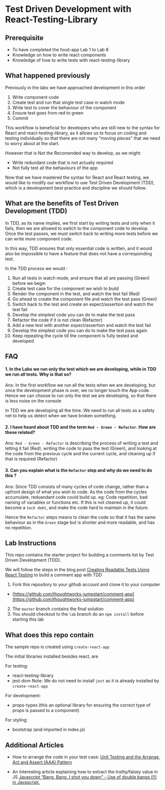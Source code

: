 # Test Driven Development with React-Testing-Library

## Prerequisite

- To have completed the food-app Lab 1 to Lab 8
- Knowledge on how to write react components
- Knowledge of how to write tests with react-testing-library

## What happened previously

Previously in the labs we have approached development in this order

1. Write component code
2. Create test and run that single test case in watch mode
3. Write test to cover the behaviour of the component
4. Ensure test goes from red to green
5. Commit

This workflow is beneficial for developers who are still new to the syntax for React and react-testing-library, as it allows us to focus on coding and testing individually so that there are not many "moving pieces" that we need to worry about at the start.

However that is Not the Recomended way to develop, as we might:

- Write redundant code that is not actually required
- Not fully test all the behaviours of the app

Now that we have mastered the syntax for React and React testing, we would like to modify our workflow to use Test Driven Development (TDD), which is a development best practice and discipline we should follow.

## What are the benefits of Test Driven Development (TDD)

In TDD, as its name implies, we first start by writing tests and only when it fails, then we are allowed to switch to the component code to develop. Once the test passes, we must switch back to writing more tests before we can write more component code.

In this way, TDD ensures that only essential code is written, and it would also be impossible to have a feature that does not have a corresponding test.

In the TDD process we would :

1. Run all tests in watch mode, and ensure that all are passing (Green) before we begin
2. Create test case for the component we wish to build
3. Render the component in the test, and watch the test fail (Red)
4. Go ahead to create the component file and watch the test pass (Green)
5. Switch back to the test and create an expect/assertion and watch the test fail
6. Develop the simplest code you can do to make the test pass
7. Refactor the code if it is not clean (Refactor)
8. Add a new test with another expect/assertion and watch the test fail
9. Develop the simplest code you can do to make the test pass again
10. Keep repeating the cycle till the component is fully tested and developed

## FAQ

#### 1. In the Labs we run only the test which we are developing, while in TDD we run all tests. Why is that so?

Ans:
In the first workflow we run all the tests when we are developing, but once the development phase is over, we no longer touch the App code. Hence we can choose to run only the test we are developing, so that there is less noise on the console

In TDD we are developing all the time. We need to run all tests as a safety net to help us detect when we have broken something.

#### 2. I have heard about TDD and the term `Red - Green - Refactor`. How are these related?

Ans: `Red - Green - Refactor` is describing the process of writing a test and letting it fail (Red), writing the code to pass the test (Green), and looking at the code from the previous cycle and the current cycle, and cleaning up if that is required (Refactor)

#### 3. Can you explain what is the `Refactor` step and why do we need to do this ?

Ans: Since TDD consists of many cycles of code change, rather than a upfront design of what you wish to code. As the code from the cycles accumulate, reduandant code could build up. eg: Code repetition, bad naming of variables or functions etc. If this is not cleaned up, it could become a `tech debt`, and make the code hard to maintain in the future.

Hence the `Refactor` steps means to clean the code so that it has the same behaviour as in the `Green` stage but is shorter and more readable, and has no repetition.

## Lab Instructions

This repo contains the starter project for building a comments list by Test Driven Development (TDD).

We will follow the steps in the blog post [Creating Readable Tests Using React Testing](https://medium.com/flatiron-labs/creating-readable-tests-using-react-testing-library-2bd03c49c284) to build a comment app with TDD

1. Fork this repository to your github account and clone it to your computer
- [https://github.com/thoughtworks-jumpstart/comment-app](https://github.com/thoughtworks-jumpstart/comment-app)

2. The `master` branch contains the final solution
3. You should checkout to the `lab` branch do an `npm install` before starting this lab

## What does this repo contain

The sample repo is created using `create-react-app`

The initial libraries installed besides react, are

For testing:

- react-testing-library
- jest-dom
  Note: We do not need to install `jest` as it is already installed by `create-react-app`

For development:

- props-types (this an optional library for ensuring the correct type of props is passed to a component)

For styling:

- bootstrap (and imported in index.js)

## Additional Articles

- How to arrange the code in your test case: [Unit Testing and the Arrange, Act and Assert (AAA) Pattern](https://medium.com/@pjbgf/title-testing-code-ocd-and-the-aaa-pattern-df453975ab80)

- An interesting article explaining how to extract the truthy/falsey value in JS  [Javascript “Bang, Bang. I shot you down” - Use of double bangs (!!) in Javascript.](https://medium.com/@pddivine/javascript-bang-bang-i-shot-you-down-use-of-double-bangs-in-javascript-7c9d94446054)
